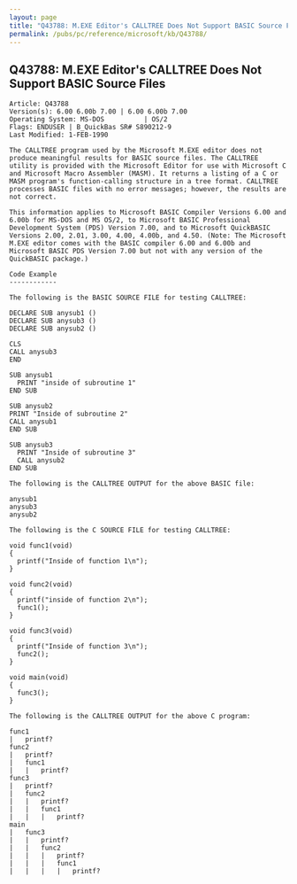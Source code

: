 ```yaml
---
layout: page
title: "Q43788: M.EXE Editor's CALLTREE Does Not Support BASIC Source Files"
permalink: /pubs/pc/reference/microsoft/kb/Q43788/
---
```


## Q43788: M.EXE Editor's CALLTREE Does Not Support BASIC Source Files

	Article: Q43788
	Version(s): 6.00 6.00b 7.00 | 6.00 6.00b 7.00
	Operating System: MS-DOS          | OS/2
	Flags: ENDUSER | B_QuickBas SR# S890212-9
	Last Modified: 1-FEB-1990
	
	The CALLTREE program used by the Microsoft M.EXE editor does not
	produce meaningful results for BASIC source files. The CALLTREE
	utility is provided with the Microsoft Editor for use with Microsoft C
	and Microsoft Macro Assembler (MASM). It returns a listing of a C or
	MASM program's function-calling structure in a tree format. CALLTREE
	processes BASIC files with no error messages; however, the results are
	not correct.
	
	This information applies to Microsoft BASIC Compiler Versions 6.00 and
	6.00b for MS-DOS and MS OS/2, to Microsoft BASIC Professional
	Development System (PDS) Version 7.00, and to Microsoft QuickBASIC
	Versions 2.00, 2.01, 3.00, 4.00, 4.00b, and 4.50. (Note: The Microsoft
	M.EXE editor comes with the BASIC compiler 6.00 and 6.00b and
	Microsoft BASIC PDS Version 7.00 but not with any version of the
	QuickBASIC package.)
	
	Code Example
	------------
	
	The following is the BASIC SOURCE FILE for testing CALLTREE:
	
	DECLARE SUB anysub1 ()
	DECLARE SUB anysub3 ()
	DECLARE SUB anysub2 ()
	
	CLS
	CALL anysub3
	END
	
	SUB anysub1
	  PRINT "inside of subroutine 1"
	END SUB
	
	SUB anysub2
	PRINT "Inside of subroutine 2"
	CALL anysub1
	END SUB
	
	SUB anysub3
	  PRINT "Inside of subroutine 3"
	  CALL anysub2
	END SUB
	
	The following is the CALLTREE OUTPUT for the above BASIC file:
	
	anysub1
	anysub3
	anysub2
	
	The following is the C SOURCE FILE for testing CALLTREE:
	
	void func1(void)
	{
	  printf("Inside of function 1\n");
	}
	
	void func2(void)
	{
	  printf("inside of function 2\n");
	  func1();
	}
	
	void func3(void)
	{
	  printf("Inside of function 3\n");
	  func2();
	}
	
	void main(void)
	{
	  func3();
	}
	
	The following is the CALLTREE OUTPUT for the above C program:
	
	func1
	|   printf?
	func2
	|   printf?
	|   func1
	|   |   printf?
	func3
	|   printf?
	|   func2
	|   |   printf?
	|   |   func1
	|   |   |   printf?
	main
	|   func3
	|   |   printf?
	|   |   func2
	|   |   |   printf?
	|   |   |   func1
	|   |   |   |   printf?
